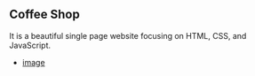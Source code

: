 ## Coffee Shop
It is a beautiful single page website focusing on HTML, CSS, and JavaScript.
* [image](image.jpg)
